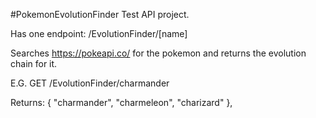#PokemonEvolutionFinder
Test API project. 

Has one endpoint: /EvolutionFinder/[name]

Searches https://pokeapi.co/ for the pokemon and returns the evolution chain for it.

E.G.
GET /EvolutionFinder/charmander

Returns: 
{ "charmander", "charmeleon", "charizard" },
